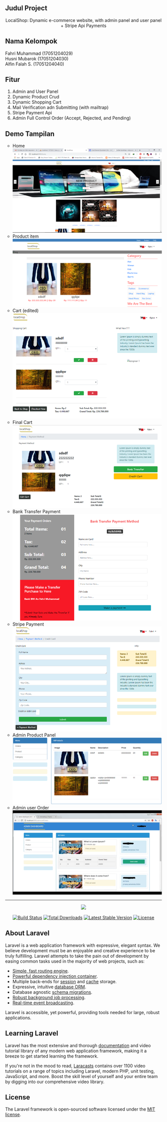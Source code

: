 ## Judul Project
<p align="center">LocalShop: Dynamic e-commerce website, with admin panel and user panel <br>+ Stripe Api Payments</p>

## Nama Kelompok
Fahri Muhammad (17051204029) <br>
Husni Mubarok  (17051204030) <br>
Alfin Falah S. (17051204040) <br>

## Fitur
<ol type="1">
	<li>Admin and User Panel</li>
	<li>Dynamic Product Crud</li>
	<li>Dynamic Shopping Cart</li>
	<li>Mail Verification adn Submitting (with mailtrap)</li>
	<li>Stripe Payment Api</li>
	<li>Admin Full Control Order (Accept, Rejected, and Pending)</li>
</ol>

## Demo Tampilan
<ul style="list-style-type:circle;">
	<li>Home <img src="img_sample/home.png"></li>
	<li>Product item <img src="img_sample/product.png"></li>
	<li>Cart (edited) <img src="img_sample/cart.png"></li>
	<li>Final Cart <img src="img_sample/final_cart.png"></li>
	<li>Bank Transfer Payment <img src="img_sample/bank_transfer.png"></li>
	<li>Stripe Payment <img src="img_sample/stripe_payment.png"></li>
	<li>Admin Product Panel <img src="img_sample/adminPro.png"></li>
	<li>Admin user Order <img src="img_sample/admin_order.png"></li>
</ul>

<hr>

<p align="center"><img src="https://laravel.com/assets/img/components/logo-laravel.svg"></p>

<p align="center">
<a href="https://travis-ci.org/laravel/framework"><img src="https://travis-ci.org/laravel/framework.svg" alt="Build Status"></a>
<a href="https://packagist.org/packages/laravel/framework"><img src="https://poser.pugx.org/laravel/framework/d/total.svg" alt="Total Downloads"></a>
<a href="https://packagist.org/packages/laravel/framework"><img src="https://poser.pugx.org/laravel/framework/v/stable.svg" alt="Latest Stable Version"></a>
<a href="https://packagist.org/packages/laravel/framework"><img src="https://poser.pugx.org/laravel/framework/license.svg" alt="License"></a>
</p>

## About Laravel

Laravel is a web application framework with expressive, elegant syntax. We believe development must be an enjoyable and creative experience to be truly fulfilling. Laravel attempts to take the pain out of development by easing common tasks used in the majority of web projects, such as:

- [Simple, fast routing engine](https://laravel.com/docs/routing).
- [Powerful dependency injection container](https://laravel.com/docs/container).
- Multiple back-ends for [session](https://laravel.com/docs/session) and [cache](https://laravel.com/docs/cache) storage.
- Expressive, intuitive [database ORM](https://laravel.com/docs/eloquent).
- Database agnostic [schema migrations](https://laravel.com/docs/migrations).
- [Robust background job processing](https://laravel.com/docs/queues).
- [Real-time event broadcasting](https://laravel.com/docs/broadcasting).

Laravel is accessible, yet powerful, providing tools needed for large, robust applications.

## Learning Laravel

Laravel has the most extensive and thorough [documentation](https://laravel.com/docs) and video tutorial library of any modern web application framework, making it a breeze to get started learning the framework.

If you're not in the mood to read, [Laracasts](https://laracasts.com) contains over 1100 video tutorials on a range of topics including Laravel, modern PHP, unit testing, JavaScript, and more. Boost the skill level of yourself and your entire team by digging into our comprehensive video library.

## License

The Laravel framework is open-sourced software licensed under the [MIT license](https://opensource.org/licenses/MIT).
